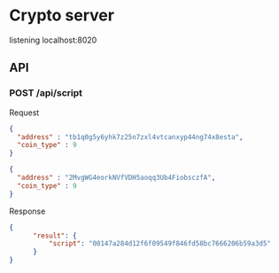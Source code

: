# Crypto server

listening localhost:8020 

## API

### POST /api/script

Request 
```json
{ 
  "address" : "tb1q0g5y6yhk7z25n7zxl4vtcanxyp44ng74x8esta",
  "coin_type" : 9
}
``` 

```json
{ 
  "address" : "2MvgWG4eorkNVfVDH5aoqq3Ub4FiobsczfA",
  "coin_type" : 9
}
``` 

Response 
```json
{
      "result": {
          "script": "00147a284d12f6f09549f846fd58bc7666206b59a3d5"
      }
}
```

